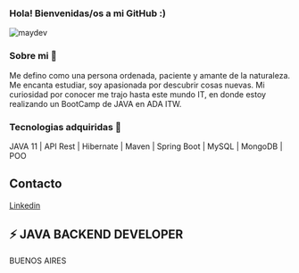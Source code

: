 ###  Hola! Bienvenidas/os a mi GitHub :)



![maydev](https://user-images.githubusercontent.com/75485964/133290415-86fcafc0-6e2a-4268-a302-934c965fb135.jpg)



###  Sobre mi 🌱

Me defino como una persona ordenada, paciente y amante de la naturaleza.
Me encanta estudiar, soy apasionada por descubrir cosas nuevas.
Mi curiosidad por conocer me trajo hasta este mundo IT, en donde estoy realizando un BootCamp de JAVA en ADA ITW.


###  Tecnologias adquiridas 🔭

JAVA 11 | API Rest | Hibernate | Maven | Spring Boot | MySQL | MongoDB | POO


## Contacto

[Linkedin](https://www.linkedin.com/in/mayra-chazarreta-812659217/)


## ⚡ JAVA BACKEND DEVELOPER
BUENOS AIRES
